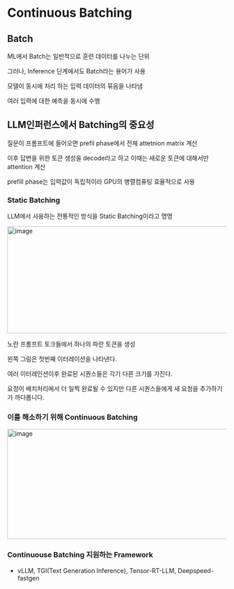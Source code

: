 # Continuous Batching

## Batch
ML에서 Batch는 일반적으로 훈련 데이터를 나누는 단위

그러나, Inference 단계에서도 Batch라는 용어가 사용

모델이 동시에 처리 하는 입력 데이터의 묶음을 나타냄

여러 입력에 대한 예측을 동시에 수행

## LLM인퍼런스에서 Batching의 중요성

질문이 프롬프트에 들어오면 prefil phase에서 전체 attetnion matrix 계산

이후 답변을 위한 토큰 생성을 decode라고 하고 이때는 새로운 토큰에 대해서만 attention 계산

prefill phase는 입력값이 독립적이라 GPU의 병렬컴퓨팅 효율적으로 사용

### Static Batching

LLM에서 사용하는 전통적인 방식을 Static Batching이라고 명명

<img width="890" height="245" alt="image" src="https://github.com/user-attachments/assets/abe320e7-6f06-41ec-87bd-b5928ae4ef23" />

노란 프롬프트 토크들에서 하나의 파란 토큰을 생성

왼쪽 그림은 첫번째 이터레이션을 나타낸다.

여러 이터레인션이후 완료된 시퀀스들은 각기 다른 크기를 가진다.

요청이 배치처리에서 더 일찍 완료될 수 있지만 다른 시퀀스들에게 새 요청을 추가하기가 까다롭니다.

### 이를 해소하기 위해 Continuous Batching

<img width="905" height="252" alt="image" src="https://github.com/user-attachments/assets/3a90a651-4ac0-4c9b-a233-c0a0ec595645" />


### Continuouse Batching 지원하는 Framework
* vLLM, TGI(Text Generation Inference), Tensor-RT-LLM, Deepspeed-fastgen

